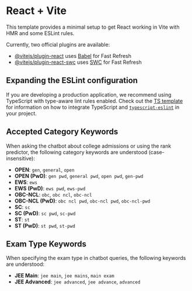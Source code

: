 # React + Vite

This template provides a minimal setup to get React working in Vite with HMR and some ESLint rules.

Currently, two official plugins are available:

- [@vitejs/plugin-react](https://github.com/vitejs/vite-plugin-react/blob/main/packages/plugin-react) uses [Babel](https://babeljs.io/) for Fast Refresh
- [@vitejs/plugin-react-swc](https://github.com/vitejs/vite-plugin-react/blob/main/packages/plugin-react-swc) uses [SWC](https://swc.rs/) for Fast Refresh

## Expanding the ESLint configuration

If you are developing a production application, we recommend using TypeScript with type-aware lint rules enabled. Check out the [TS template](https://github.com/vitejs/vite/tree/main/packages/create-vite/template-react-ts) for information on how to integrate TypeScript and [`typescript-eslint`](https://typescript-eslint.io) in your project.

## Accepted Category Keywords

When asking the chatbot about college admissions or using the rank predictor,
the following category keywords are understood (case-insensitive):

- **OPEN**: `gen`, `general`, `open`
- **OPEN (PwD)**: `gen pwd`, `general pwd`, `open pwd`, `gen-pwd`
- **EWS**: `ews`
- **EWS (PwD)**: `ews pwd`, `ews-pwd`
- **OBC-NCL**: `obc`, `obc ncl`, `obc-ncl`
- **OBC-NCL (PwD)**: `obc ncl pwd`, `obc-ncl pwd`, `obc-ncl-pwd`
- **SC**: `sc`
- **SC (PwD)**: `sc pwd`, `sc-pwd`
- **ST**: `st`
- **ST (PwD)**: `st pwd`, `st-pwd`

## Exam Type Keywords

When specifying the exam type in chatbot queries, the following keywords are understood:

- **JEE Main**: `jee main`, `jee mains`, `main exam`
- **JEE Advanced**: `jee advanced`, `jee advance`, `advanced`
